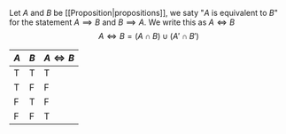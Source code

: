 Let $A$ and $B$ be [[Proposition|propositions]], we saty "$A$ is equivalent to $B$" for the statement $A\implies B$ and $B\implies A$. We write this as $A\iff B$ 
$$
A\iff B=(A\cap B)\cup(A'\cap B')
$$

| $A$ | $B$ | $A\iff B$ |
| --- | --- | --------- |
| T   | T   | T         |
| T   | F   | F         |
| F   | T   | F         |
| F   | F   | T         |
